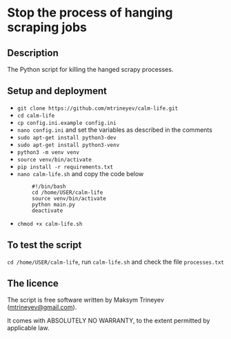 # Stop the process of hanging scraping jobs


## Description
The Python script for killing the hanged scrapy processes.


## Setup and deployment
- `git clone https://github.com/mtrineyev/calm-life.git`
- `cd calm-life`
- `cp config.ini.example config.ini`
- `nano config.ini` and set the variables as described in the comments
- `sudo apt-get install python3-dev`
- `sudo apt-get install python3-venv`
- `python3 -m venv venv`
- `source venv/bin/activate`
- `pip install -r requirements.txt`
- `nano calm-life.sh` and copy the code below
```
        #!/bin/bash
        cd /home/USER/calm-life
        source venv/bin/activate
        python main.py
        deactivate
```
- `chmod +x calm-life.sh`


## To test the script
`cd /home/USER/calm-life`, run `calm-life.sh` and check the file `processes.txt`


## The licence
The script is free software written by Maksym Trineyev (mtrineyev@gmail.com).

It comes with ABSOLUTELY NO WARRANTY, to the extent permitted by applicable law.
